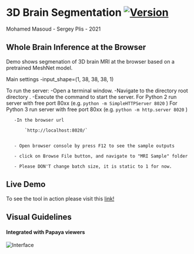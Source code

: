 # 3D Brain Segmentation  [![Version](https://img.shields.io/badge/Version-1.0.0-brightgreen)]()
Mohamed Masoud - Sergey Plis - 2021


## Whole Brain Inference at the Browser
Demo shows segmenation of 3D brain MRI at the browser based on a pretrained MeshNet model.

Main settings
	-input_shape=(1, 38, 38, 38, 1)
    

To run the server:
	-Open a terminal window.
	-Navigate to the directory root directory .
	-Execute the command to start the server.
		For Python 2 run server with free port 80xx (e.g.  `python -m SimpleHTTPServer 8020` )
		For Python 3 run server with free port 80xx (e.g.  `python -m http.server 8020` )


       
       -In the browser url
      
           `http://localhost:8020/`


       - Open browser console by press F12 to see the sample outputs 

       - click on Browse File button, and navigate to "MRI Sample" folder

       - Please DON'T change batch size, it is static to 1 for now.

## Live Demo

To see the tool in action please visit this [link!](https://brainchopjs.gitlab.io/basic/)

## Visual Guidelines

#### Integrated with Papaya viewers

![Interface](https://github.com/Mmasoud1/Portfolios/blob/master/ShowMe/BrainInference/SimpleUI_Demo.gif)
